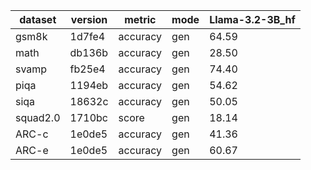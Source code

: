 | dataset | version | metric | mode | Llama-3.2-3B_hf |
|----- | ----- | ----- | ----- | -----|
| gsm8k | 1d7fe4 | accuracy | gen | 64.59 |
| math | db136b | accuracy | gen | 28.50 |
| svamp | fb25e4 | accuracy | gen | 74.40 |
| piqa | 1194eb | accuracy | gen | 54.62 |
| siqa | 18632c | accuracy | gen | 50.05 |
| squad2.0 | 1710bc | score | gen | 18.14 |
| ARC-c | 1e0de5 | accuracy | gen | 41.36 |
| ARC-e | 1e0de5 | accuracy | gen | 60.67 |
